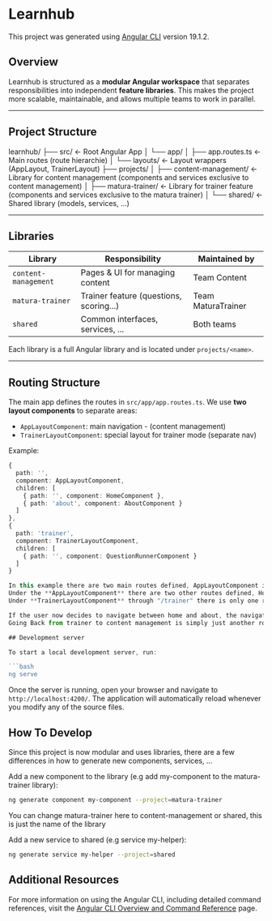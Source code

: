 # Learnhub

This project was generated using [Angular CLI](https://github.com/angular/angular-cli) version 19.1.2.

## Overview

Learnhub is structured as a **modular Angular workspace** that separates responsibilities into independent **feature libraries**. This makes the project more scalable, maintainable, and allows multiple teams to work in parallel.

---

## Project Structure

learnhub/
├── src/ ← Root Angular App
│ └── app/
│ ├── app.routes.ts         ← Main routes (route hierarchie)
│ └── layouts/              ← Layout wrappers (AppLayout, TrainerLayout)
├── projects/
│ ├── content-management/   ← Library for content management    (components and services exclusive to content management)
│ ├── matura-trainer/       ← Library for trainer feature   (components and services exclusive to the matura trainer)
│ └── shared/               ← Shared library (models, services, ...)


---

## Libraries

| Library              | Responsibility                          | Maintained by       |
|----------------------|-----------------------------------------|---------------------|
| `content-management` | Pages & UI for managing content         | Team Content        |
| `matura-trainer`     | Trainer feature (questions, scoring...) | Team MaturaTrainer  |
| `shared`             | Common interfaces, services, ...        | Both teams          |

Each library is a full Angular library and is located under `projects/<name>`.

---

## Routing Structure

The main app defines the routes in `src/app/app.routes.ts`. We use **two layout components** to separate areas:

- `AppLayoutComponent`: main navigation - (content management)
- `TrainerLayoutComponent`: special layout for trainer mode (separate nav)

Example:

```ts
{
  path: '',
  component: AppLayoutComponent,
  children: [
    { path: '', component: HomeComponent },
    { path: 'about', component: AboutComponent }
  ]
},
{
  path: 'trainer',
  component: TrainerLayoutComponent,
  children: [
    { path: '', component: QuestionRunnerComponent }
  ]
}

In this example there are two main routes defined, AppLayoutComponent in "/" and TrainerLayoutComponent in "/trainer"
Under the **AppLayoutComponent** there are two other routes defined, Home through "/" and About through "/about".
Under **TrainerLayoutComponent** through "/trainer" there is only one route defined, QuestionRunner through "/".

If the user now decides to navigate between home and about, the navigation bar **doesn't change**. But if they decide to go to the trainer route, the navigation changes to what is defined in the **TrainerLayoutComponent**!
Going Back from trainer to content management is simply just another routerlink to "/".

## Development server

To start a local development server, run:

```bash
ng serve
```

Once the server is running, open your browser and navigate to `http://localhost:4200/`. The application will automatically reload whenever you modify any of the source files.


## How To Develop

Since this project is now modular and uses libraries, there are a few differences in how to generate new components, services, ...

Add a new component to the library (e.g add my-component to the matura-trainer library):

```bash
ng generate component my-component --project=matura-trainer
```

You can change matura-trainer here to content-management or shared, this is just the name of the library

Add a new service to shared (e.g service my-helper):

```bash
ng generate service my-helper --project=shared
```

## Additional Resources

For more information on using the Angular CLI, including detailed command references, visit the [Angular CLI Overview and Command Reference](https://angular.dev/tools/cli) page.
